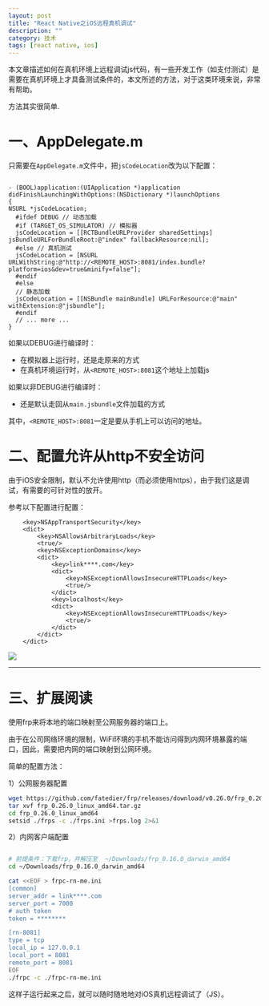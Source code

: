 ```yaml
---
layout: post
title: "React Native之iOS远程真机调试"
description: ""
category: 技术
tags: [react native, ios]
---
```


本文章描述如何在真机环境上远程调试js代码，有一些开发工作（如支付测试）是需要在真机环境上才具备测试条件的，本文所述的方法，对于这类环境来说，非常有帮助。


<!-- more -->



方法其实很简单.

# 一、AppDelegate.m

只需要在`AppDelegate.m`文件中，把`jsCodeLocation`改为以下配置：

```objc

- (BOOL)application:(UIApplication *)application didFinishLaunchingWithOptions:(NSDictionary *)launchOptions
{
NSURL *jsCodeLocation;
  #ifdef DEBUG // 动态加载
  #if (TARGET_OS_SIMULATOR) // 模拟器
  jsCodeLocation = [[RCTBundleURLProvider sharedSettings] jsBundleURLForBundleRoot:@"index" fallbackResource:nil];
  #else // 真机测试
  jsCodeLocation = [NSURL URLWithString:@"http://<REMOTE_HOST>:8081/index.bundle?platform=ios&dev=true&minify=false"];
  #endif
  #else
  // 静态加载
  jsCodeLocation = [[NSBundle mainBundle] URLForResource:@"main" withExtension:@"jsbundle"];
  #endif
  // ... more ...
}
```

如果以DEBUG进行编译时：
- 在模拟器上运行时，还是走原来的方式
- 在真机环境运行时，从`<REMOTE_HOST>:8081`这个地址上加载js

如果以非DEBUG进行编译时：
- 还是默认走回从`main.jsbundle`文件加载的方式

其中，`<REMOTE_HOST>:8081`一定是要从手机上可以访问的地址。

# 二、配置允许从http不安全访问

由于iOS安全限制，默认不允许使用http（而必须使用https），由于我们这是调试，有需要的可针对性的放开。

参考以下配置进行配置：

```plist
    <key>NSAppTransportSecurity</key>
    <dict>
        <key>NSAllowsArbitraryLoads</key>
        <true/>
        <key>NSExceptionDomains</key>
        <dict>
            <key>link****.com</key>
            <dict>
                <key>NSExceptionAllowsInsecureHTTPLoads</key>
                <true/>
            </dict>
            <key>localhost</key>
            <dict>
                <key>NSExceptionAllowsInsecureHTTPLoads</key>
                <true/>
            </dict>
        </dict>
    </dict>
```

![](https://media-1256569450.cos.ap-chengdu.myqcloud.com/blog/15558277887776.jpg)



---

# 三、**扩展阅读**

使用frp来将本地的端口映射至公网服务器的端口上。

由于在公司网络环境的限制，WiFi环境的手机不能访问得到内网环境暴露的端口，因此，需要把内网的端口映射到公网环境。

简单的配置方法：


1）公网服务器配置
```sh
wget https://github.com/fatedier/frp/releases/download/v0.26.0/frp_0.26.0_linux_amd64.tar.gz
tar xvf frp_0.26.0_linux_amd64.tar.gz
cd frp_0.26.0_linux_amd64
setsid ./frps -c ./frps.ini >frps.log 2>&1
```

2）内网客户端配置

```sh

# 前提条件：下载frp，并解压至  ~/Downloads/frp_0.16.0_darwin_amd64
cd ~/Downloads/frp_0.16.0_darwin_amd64

cat <<EOF > frpc-rn-me.ini
[common]
server_addr = link****.com
server_port = 7000
# auth token
token = ********

[rn-8081]
type = tcp
local_ip = 127.0.0.1
local_port = 8081
remote_port = 8081
EOF
./frpc -c ./frpc-rn-me.ini
```

这样子运行起来之后，就可以随时随地地对iOS真机远程调试了（JS）。
